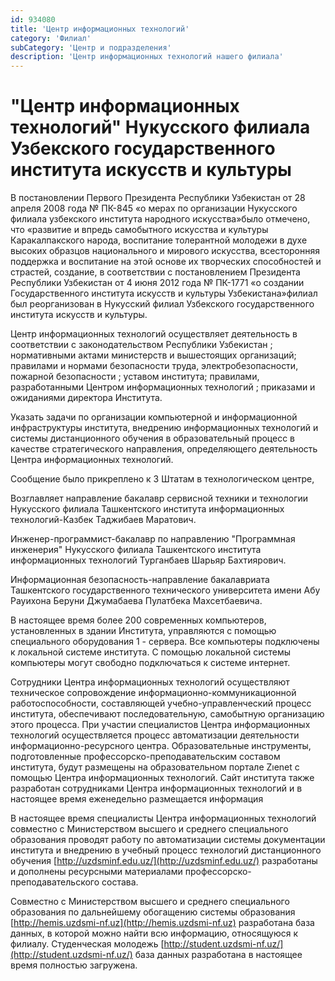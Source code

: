 ```yaml
---
id: 934080
title: 'Центр информационных технологий'
category: 'Филиал'
subCategory: 'Центр и подразделения'
description: 'Центр информационных технологий нашего филиала'
---
```


# "Центр информационных технологий" Нукусского филиала Узбекского государственного института искусств и культуры

В постановлении Первого Президента Республики Узбекистан от 28 апреля 2008 года № ПК-845 «о мерах по организации Нукусского филиала узбекского института народного искусства»было отмечено, что «развитие и впредь самобытного искусства и культуры Каракалпакского народа, воспитание толерантной молодежи в духе высоких образцов национального и мирового искусства, всесторонняя поддержка и воспитание на этой основе их творческих способностей и страстей, создание, в соответствии с постановлением Президента Республики Узбекистан от 4 июня 2012 года № ПК-1771 «о создании Государственного института искусств и культуры Узбекистана»филиал был реорганизован в Нукусский филиал Узбекского государственного института искусств и культуры.

Центр информационных технологий осуществляет деятельность в соответствии с законодательством Республики Узбекистан ; нормативными актами министерств и вышестоящих организаций; правилами и нормами безопасности труда, электробезопасности, пожарной безопасности ; уставом института; правилами, разработанными Центром информационных технологий ; приказами и ожиданиями директора Института.

Указать задачи по организации компьютерной и информационной инфраструктуры института, внедрению информационных технологий и системы дистанционного обучения в образовательный процесс в качестве стратегического направления, определяющего деятельность Центра информационных технологий. 

Сообщение было прикреплено к 3 Штатам в технологическом центре,

Возглавляет направление бакалавр сервисной техники и технологии Нукусского филиала Ташкентского института информационных технологий-Казбек Таджибаев Маратович.

Инженер-программист-бакалавр по направлению "Программная инженерия" Нукусского филиала Ташкентского института информационных технологий Турганбаев Шарьяр Бахтиярович.

Информационная безопасность-направление бакалавриата Ташкентского государственного технического университета имени Абу Рауихона Беруни Джумабаева Пулатбека Махсетбаевича.

В настоящее время более 200 современных компьютеров, установленных в здании Института, управляются с помощью специального оборудования 1 - сервера. Все компьютеры подключены к локальной системе института. С помощью локальной системы компьютеры могут свободно подключаться к системе интернет.

Сотрудники Центра информационных технологий осуществляют техническое сопровождение информационно-коммуникационной работоспособности, составляющей учебно-управленческий процесс института, обеспечивают последовательную, самобытную организацию этого процесса. При участии специалистов Центра информационных технологий осуществляется процесс автоматизации деятельности информационно-ресурсного центра. Образовательные инструменты, подготовленные профессорско-преподавательским составом института, будут размещены на образовательном портале Zıenet с помощью Центра информационных технологий. Сайт института также разработан сотрудниками Центра информационных технологий и в настоящее время еженедельно размещается информация

В настоящее время специалисты Центра информационных технологий совместно с Министерством высшего и среднего специального образования проводят работу по автоматизации системы документации института и внедрению в учебный процесс технологий дистанционного обучения [http://uzdsminf.edu.uz/](http://uzdsminf.edu.uz/) разработаны и дополнены ресурсными материалами профессорско-преподавательского состава.

Совместно с Министерством высшего и среднего специального образования по дальнейшему обогащению системы образования [http://hemis.uzdsmi-nf.uz](http://hemis.uzdsmi-nf.uz) разработана база данных, в которой можно найти всю информацию, относящуюся к филиалу. Студенческая молодежь [http://student.uzdsmi-nf.uz/](http://student.uzdsmi-nf.uz/) база данных разработана в настоящее время полностью загружена.
